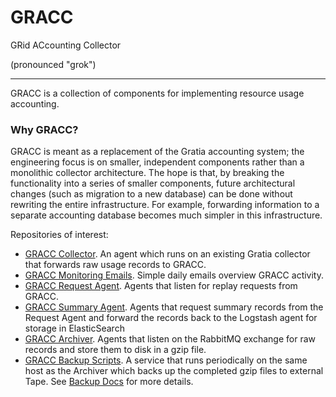 # GRACC

GRid ACcounting Collector

(pronounced "grok")

---

GRACC is a collection of components for implementing resource usage accounting.

### Why GRACC?

GRACC is meant as a replacement of the Gratia accounting system; the engineering focus is on smaller, independent components rather than a monolithic collector architecture.  The hope is that, by breaking the functionality into a series of smaller components, future architectural changes (such as migration to a new database) can be done without rewriting the entire infrastructure.  For example, forwarding information to a separate accounting database becomes much simpler in this infrastructure.

Repositories of interest:

* [GRACC Collector](https://github.com/opensciencegrid/gracc-collector).  An agent which runs on an existing Gratia collector that forwards raw usage records to GRACC.
* [GRACC Monitoring Emails](https://github.com/opensciencegrid/gracc-email).  Simple daily emails overview GRACC activity.
* [GRACC Request Agent](https://github.com/opensciencegrid/gracc-request). Agents that listen for replay requests from GRACC.
* [GRACC Summary Agent](https://github.com/opensciencegrid/gracc-summary). Agents that request summary records from the Request Agent and forward the records back to the Logstash agent for storage in ElasticSearch
* [GRACC Archiver](https://github.com/opensciencegrid/gracc-archive).  Agents that listen on the RabbitMQ exchange for raw records and store them to disk in a gzip file.
* [GRACC Backup Scripts](https://github.com/opensciencegrid/gracc-backup). A service that runs periodically on the same host as the Archiver which backs up the completed gzip files to external Tape.  See [Backup Docs](dev-docs/backups/) for more details.

